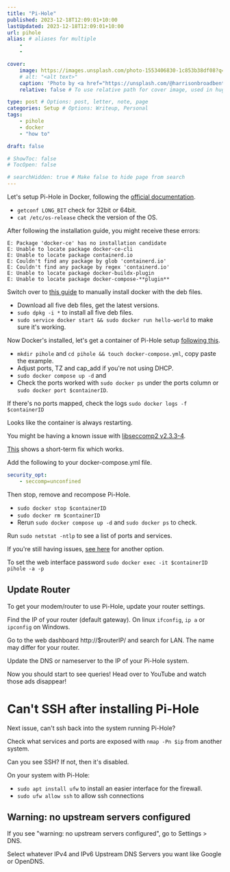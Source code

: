 ```yaml
---
title: "Pi-Hole"
published: 2023-12-18T12:09:01+10:00
lastUpdated: 2023-12-18T12:09:01+10:00
url: pihole
alias: # aliases for multiple
    - 
    - 

cover:
    image: https://images.unsplash.com/photo-1553406830-1c853b38df08?q=80&w=1080&auto=format&fit=crop&ixlib=rb-4.0.3&ixid=M3wxMjA3fDB8MHxwaG90by1wYWdlfHx8fGVufDB8fHx8fA%3D%3D
    # alt: "<alt text>"
    caption: 'Photo by <a href="https://unsplash.com/@harrisonbroadbent?utm_content=creditCopyText&utm_medium=referral&utm_source=unsplash">Harrison Broadbent</a> on <a href="https://unsplash.com/photos/green-circuit-board-RNqs_Ve8qAo?utm_content=creditCopyText&utm_medium=referral&utm_source=unsplash">Unsplash</a>'
    relative: false # To use relative path for cover image, used in hugo Page-bundles 

type: post # Options: post, letter, note, page
categories: Setup # Options: Writeup, Personal
tags:
    - pihole
    - docker
    - "how to"

draft: false

# ShowToc: false
# TocOpen: false

# searchHidden: true # Make false to hide page from search
---
```


Let's setup Pi-Hole in Docker, following the [official documentation](https://docs.docker.com/engine/install/raspberry-pi-os/).

- `getconf LONG_BIT` check for 32bit or 64bit. 
- `cat /etc/os-release` check the version of the OS.

After following the installation guide, you might receive these errors:

```plain
E: Package 'docker-ce' has no installation candidate
E: Unable to locate package docker-ce-cli
E: Unable to locate package containerd.io
E: Couldn't find any package by glob 'containerd.io'
E: Couldn't find any package by regex 'containerd.io'
E: Unable to locate package docker-buildx-plugin
E: Unable to locate package docker-compose-**plugin**
```

Switch over to [this guide](https://docs.docker.com/engine/install/raspberry-pi-os/) to manually install docker with the deb files.

- Download all five deb files, get the latest versions.
- `sudo dpkg -i *` to install all five deb files.
- `sudo service docker start && sudo docker run hello-world` to make sure it's working.

Now Docker's installed, let's get a container of Pi-Hole setup [following this](https://github.com/pi-hole/docker-pi-hole).

- `mkdir pihole` and `cd pihole && touch docker-compose.yml`, copy paste the example.
- Adjust ports, TZ and cap_add if you're not using DHCP.
- `sudo docker compose up -d` and
- Check the ports worked with `sudo docker ps` under the ports column or `sudo docker port $containerID`.
  
If there's no ports mapped, check the logs `sudo docker logs -f $containerID`

Looks like the container is always restarting.

You might be having a known issue with [libseccomp2 v2.3.3-4](https://github.com/pi-hole/docker-pi-hole/issues/1194).

[This](https://docs.linuxserver.io/FAQ/#symptoms) shows a short-term fix which works.

Add the following to your docker-compose.yml file.

```yml
security_opt:
    - seccomp=unconfined
```

Then stop, remove and recompose Pi-Hole. 

- `sudo docker stop $containerID`
- `sudo docker rm $containerID`
- Rerun `sudo docker compose up -d` and `sudo docker ps` to check.

Run `sudo netstat -ntlp` to see a list of ports and services.

If you're still having issues, [see here](https://blog.samcater.com/fix-workaround-rpi4-docker-libseccomp2-docker-20/) for another option.

To set the web interface password `sudo docker exec -it $containerID pihole -a -p`

## Update Router

To get your modem/router to use Pi-Hole, update your router settings.

Find the IP of your router (default gateway). On linux `ifconfig`, `ip a` or `ipconfig` on Windows.

Go to the web dashboard http://$routerIP/ and search for LAN. The name may differ for your router.

Update the DNS or nameserver to the IP of your Pi-Hole system.

Now you should start to see queries! Head over to YouTube and watch those ads disappear!

# Can't SSH after installing Pi-Hole

Next issue, can't ssh back into the system running Pi-Hole?

Check what services and ports are exposed with `nmap -Pn $ip` from another system.

Can you see SSH? If not, then it's disabled.

On your system with Pi-Hole:
- `sudo apt install ufw` to install an easier interface for the firewall.
- `sudo ufw allow ssh` to allow ssh connections

## Warning: no upstream servers configured

If you see "warning: no upstream servers configured", go to Settings > DNS.

Select whatever IPv4 and IPv6 Upstream DNS Servers you want like Google or OpenDNS.